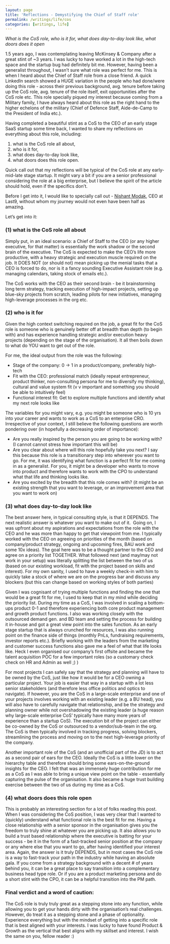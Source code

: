 ```yaml
---
layout: page
title: 'Reflections - Demystifying the Chief of Staff role'
permalink: /writings/life/cos
categories: [writings, life]
---
```


_What is the CoS role, who is it for, what does day-to-day look like, what doors does it open_

1.5 years ago, I was contemplating leaving McKinsey & Company after a great stint of ~3 years. I was lucky to have worked a lot in the high-tech space and the startup bug had definitely bit me. However, having been a generalist throughout, I wasn’t sure what role was perfect for me. This is when I heard about the Chief of Staff role from a close friend. A quick LinkedIn search showed a HUGE variation in the people who had done/were doing this role - across their previous background, avg. tenure before taking up the CoS role, avg. tenure of the role itself, exit opportunities after the CoS role etc. This role specially piqued my interest because coming from a Military family, I have always heard about this role as the right hand to the higher echelons of the military (Chief of Defence Staff, Aide-de-Camp to the President of India etc.).  

Having completed a beautiful stint as a CoS to the CEO of an early stage SaaS startup some time back, I wanted to share my reflections on everything about this role, including:
1. what is the CoS role all about,
2. who is it for,
3. what does day-to-day look like, 
4. what doors does this role open. 

Quick call out that my reflections will be typical of the CoS role at any early-mid-late stage startup. It might vary a bit if you are a senior professional considering the role at a big enterprise, but I believe the spirit of the article should hold, even if the specifics don’t.

Before I get into it, I would like to specially call out - [Nishant Modak](https://twitter.com/nishantmodak), CEO at Last9, without whom my journey would not even have been half as amazing. 

Let’s get into it:

### **(1) what is the CoS role all about**

Simply put, in an ideal scenario: a Chief of Staff to the CEO (or any higher executive, for that matter) is essentially the work shadow or the second brain of the executive. The CoS is expected to make the CEO’s life more productive, with a heavy strategic and execution muscle required on the job. It DOES NOT (or should not) mean picking up the menial tasks that a CEO is forced to do, nor is it a fancy sounding Executive Assistant role (e.g. managing calendars, taking stock of emails etc.).

The CoS works with the CEO as their second brain - be it brainstorming long term strategy, tracking execution of high-impact projects, setting up blue-sky projects from scratch, leading pilots for new initiatives, managing high-leverage processes in the org etc. 

### **(2) who is it for**

Given the high context switching required on the job, a great fit for the CoS role is someone who is genuinely better off at breadth than depth (to begin with) and has experience handling strategic and/or execution heavy projects (depending on the stage of the organisation). It all then boils down to what do YOU want to get out of the role. 

For me, the ideal output from the role was the following:
- Stage of the company: 0 -> 1 in a product/company, preferably high-tech
- Fit with the CEO: professional match (ideally repeat entrepreneur, product thinker, non-consulting persona for me to diversify my thinking), cultural and value system fit (v v important and something you should be able to intuitively feel)
- Functional interest fit: Get to explore multiple functions and identify what my next role looks like

The variables for you might vary, e.g. you might be someone who is 10 yrs into your career and wants to work as a CoS to an enterprise CRO. Irrespective of your context, I still believe the following questions are worth pondering over (in hopefully a decreasing order of importance):
- Are you really inspired by the person you are going to be working with? (I cannot cannot stress how important this will be)
- Are you clear about where will this role hopefully take you next? I say this because this role is a transitionary step into wherever you want to go. For me, it was identifying what function is a perfect fit for me coming in as a generalist. For you, it might be a developer who wants to move into product and therefore wants to work with the CPO to understand what that life and thinking looks like.
- Are you excited by the breadth that this role comes with? (it might be an existing strength that you want to leverage, or an improvement area that you want to work on)

### **(3) what does day-to-day look like**

The best answer here, in typical consulting style, is that it DEPENDS. The next realistic answer is whatever you want to make out of it.  Going on, I was upfront about my aspirations and expectations from the role with the CEO and he was more than happy to get that viewpoint from me. I typically worked with the CEO on agreeing on priorities of the month (based on company/product strategy, ongoing and upcoming fires, BAU work and some 10x ideas). The goal here was to be a thought partner to the CEO and agree on a priority list TOGETHER. What followed next (and may/may not work in your setup) was literally splitting the list between the two of us (based on our existing workload, fit with the project based on skills and interest). For my own sanity, I used to have a weekly check-in with him to quickly take a stock of where we are on the progress bar and discuss any blockers (but this can change based on working styles of both parties)

Given I was cognisant of trying multiple functions and finding the one that would be a great fit for me, I used to keep that in my mind while deciding the priority list. During my time as a CoS, I was involved in scaling a bottom-ups product 0-1 and therefore experiencing both core product management and growth product functions. I also was working closely with the outsourced demand gen. and BD team and setting the process for building it in-house and got a great view point into the sales function. As an early stage startup that is always crunched for resources, I was also running point on the finance side of things (monthly PnLs, fundraising requirements, investor reports etc.). Briefly working with the leaders from the marketing and customer success functions also gave me a feel of what that life looks like. Heck I even organised our company’s first offsite and became the talent acquisition POC for a few important roles (so a customary check check on HR and Admin as well ;) )

For most projects I can safely say that the strategy and planning will have to be owned by the CoS, just like how it would be for a CEO owning a particular project. Your job is easier that way in a startup with a lot less senior stakeholders (and therefore less office politics and optics to navigate). If however, you are the CoS in a large-scale enterprise and one of your projects involves working with an existing leader (e.g. a BU head), you will also have to carefully navigate that relationship, and be the strategy and planning owner while not overshadowing the existing leader (a huge reason why large-scale enterprise CoS’ typically have many more years of experience than a startup CoS). The execution bit of the project can either be co-owned by the CoS or outsourced to a vendor/sub-team in the org. The CoS is then typically involved in tracking progress, solving blockers, streamlining the process and moving on to the next high-leverage priority of the company.

Another important role of the CoS (and an unofficial part of the JD) is to act as a second pair of ears for the CEO. Ideally the CoS is a little lower on the hierarchy table and therefore should bring some ears-on-the-ground insights for the CEO. I felt that was an immensely huge contribution for me as a CoS as I was able to bring a unique view point on the table - essentially capturing the pulse of the organisation. It also became a huge trust building exercise between the two of us during my time as a CoS.

### **(4) what doors does this role open**

This is probably an interesting section for a lot of folks reading this post. When I was considering the CoS position, I was very clear that I wanted to (quickly) understand what functional role is the best fit for me. Having a close relationship with a senior sponsor in the organisation gives you the freedom to truly shine at whatever you are picking up. It also allows you to build a trust based relationship where the executive is batting for your success - be it in the form of a fast-tracked senior position at the company or any where else that you want to go, after having identified your interest area. Again, the answer is it truly DEPENDS, but in most cases the CoS role is a way to fast-track your path in the industry while having an absolute gala. If you come from a strategy background with a decent # of years behind you, it can be a great place to say transition into a complementary business head type role. Or if you are a product marketing persona and do a short stint with the CPO, it can be a helpful transition into the PM path. 


### **Final verdict and a word of caution:** 
The CoS role is truly truly great as a stepping stone into any function, while allowing you to get your hands dirty with the organisation’s real challenges. However, do treat it as a stepping stone and a phase of optionality. Experience everything but with the mindset of getting into a specific role that is best aligned with your interests. I was lucky to have found Product & Growth as the vertical that best aligns with my skillset and interest. I wish the same on you, fellow reader :)
